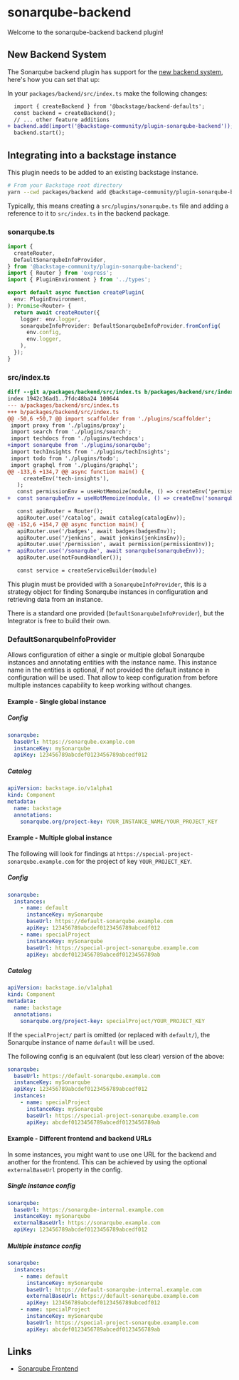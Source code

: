 # sonarqube-backend

Welcome to the sonarqube-backend backend plugin!

## New Backend System

The Sonarqube backend plugin has support for the [new backend system](https://backstage.io/docs/backend-system/), here's how you can set that up:

In your `packages/backend/src/index.ts` make the following changes:

```diff
  import { createBackend } from '@backstage/backend-defaults';
  const backend = createBackend();
  // ... other feature additions
+ backend.add(import('@backstage-community/plugin-sonarqube-backend'));
  backend.start();
```

## Integrating into a backstage instance

This plugin needs to be added to an existing backstage instance.

```bash
# From your Backstage root directory
yarn --cwd packages/backend add @backstage-community/plugin-sonarqube-backend
```

Typically, this means creating a `src/plugins/sonarqube.ts` file and adding a reference to it to `src/index.ts` in the backend package.

### sonarqube.ts

```typescript
import {
  createRouter,
  DefaultSonarqubeInfoProvider,
} from '@backstage-community/plugin-sonarqube-backend';
import { Router } from 'express';
import { PluginEnvironment } from '../types';

export default async function createPlugin(
  env: PluginEnvironment,
): Promise<Router> {
  return await createRouter({
    logger: env.logger,
    sonarqubeInfoProvider: DefaultSonarqubeInfoProvider.fromConfig(
      env.config,
      env.logger,
    ),
  });
}
```

### src/index.ts

```diff
diff --git a/packages/backend/src/index.ts b/packages/backend/src/index.ts
index 1942c36ad1..7fdc48ba24 100644
--- a/packages/backend/src/index.ts
+++ b/packages/backend/src/index.ts
@@ -50,6 +50,7 @@ import scaffolder from './plugins/scaffolder';
 import proxy from './plugins/proxy';
 import search from './plugins/search';
 import techdocs from './plugins/techdocs';
+import sonarqube from './plugins/sonarqube';
 import techInsights from './plugins/techInsights';
 import todo from './plugins/todo';
 import graphql from './plugins/graphql';
@@ -133,6 +134,7 @@ async function main() {
     createEnv('tech-insights'),
   );
   const permissionEnv = useHotMemoize(module, () => createEnv('permission'));
+  const sonarqubeEnv = useHotMemoize(module, () => createEnv('sonarqube'));

   const apiRouter = Router();
   apiRouter.use('/catalog', await catalog(catalogEnv));
@@ -152,6 +154,7 @@ async function main() {
   apiRouter.use('/badges', await badges(badgesEnv));
   apiRouter.use('/jenkins', await jenkins(jenkinsEnv));
   apiRouter.use('/permission', await permission(permissionEnv));
+  apiRouter.use('/sonarqube', await sonarqube(sonarqubeEnv));
   apiRouter.use(notFoundHandler());

   const service = createServiceBuilder(module)

```

This plugin must be provided with a `SonarqubeInfoProvider`, this is a strategy object for finding Sonarqube instances in configuration and retrieving data from an instance.

There is a standard one provided (`DefaultSonarqubeInfoProvider`), but the Integrator is free to build their own.

### DefaultSonarqubeInfoProvider

Allows configuration of either a single or multiple global Sonarqube instances and annotating entities with the instance name. This instance name in the entities is optional, if not provided the default instance in configuration will be used. That allow to keep configuration from before multiple instances capability to keep working without changes.

#### Example - Single global instance

##### Config

```yaml
sonarqube:
  baseUrl: https://sonarqube.example.com
  instanceKey: mySonarqube
  apiKey: 123456789abcdef0123456789abcedf012
```

##### Catalog

```yaml
apiVersion: backstage.io/v1alpha1
kind: Component
metadata:
  name: backstage
  annotations:
    sonarqube.org/project-key: YOUR_INSTANCE_NAME/YOUR_PROJECT_KEY
```

#### Example - Multiple global instance

The following will look for findings at `https://special-project-sonarqube.example.com` for the project of key `YOUR_PROJECT_KEY`.

##### Config

```yaml
sonarqube:
  instances:
    - name: default
      instanceKey: mySonarqube
      baseUrl: https://default-sonarqube.example.com
      apiKey: 123456789abcdef0123456789abcedf012
    - name: specialProject
      instanceKey: mySonarqube
      baseUrl: https://special-project-sonarqube.example.com
      apiKey: abcdef0123456789abcedf0123456789ab
```

##### Catalog

```yaml
apiVersion: backstage.io/v1alpha1
kind: Component
metadata:
  name: backstage
  annotations:
    sonarqube.org/project-key: specialProject/YOUR_PROJECT_KEY
```

If the `specialProject/` part is omitted (or replaced with `default/`), the Sonarqube instance of name `default` will be used.

The following config is an equivalent (but less clear) version of the above:

```yaml
sonarqube:
  baseUrl: https://default-sonarqube.example.com
  instanceKey: mySonarqube
  apiKey: 123456789abcdef0123456789abcedf012
  instances:
    - name: specialProject
      instanceKey: mySonarqube
      baseUrl: https://special-project-sonarqube.example.com
      apiKey: abcdef0123456789abcedf0123456789ab
```

#### Example - Different frontend and backend URLs

In some instances, you might want to use one URL for the backend and another for the frontend.
This can be achieved by using the optional `externalBaseUrl` property in the config.

##### Single instance config

```yaml
sonarqube:
  baseUrl: https://sonarqube-internal.example.com
  instanceKey: mySonarqube
  externalBaseUrl: https://sonarqube.example.com
  apiKey: 123456789abcdef0123456789abcedf012
```

##### Multiple instance config

```yaml
sonarqube:
  instances:
    - name: default
      instanceKey: mySonarqube
      baseUrl: https://default-sonarqube-internal.example.com
      externalBaseUrl: https://default-sonarqube.example.com
      apiKey: 123456789abcdef0123456789abcedf012
    - name: specialProject
      instanceKey: mySonarqube
      baseUrl: https://special-project-sonarqube.example.com
      apiKey: abcdef0123456789abcedf0123456789ab
```

## Links

- [Sonarqube Frontend](../sonarqube/README.md)
